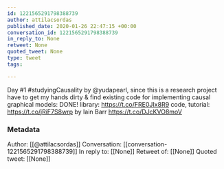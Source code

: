 ```yaml
---
id: 1221565291798388739
author: attilacsordas
published_date: 2020-01-26 22:47:15 +00:00
conversation_id: 1221565291798388739
in_reply_to: None
retweet: None
quoted_tweet: None
type: tweet
tags:

---
```


Day #1 #studyingCausality by @yudapearl, since this is a research project have to get my hands dirty &amp; find existing code for implementing causal graphical models: DONE! library: https://t.co/FRE0JIx8R9 code, tutorial: https://t.co/jRiF7S8wrp by Iain Barr https://t.co/DJcKVO8moV

### Metadata

Author: [[@attilacsordas]]
Conversation: [[conversation-1221565291798388739]]
In reply to: [[None]]
Retweet of: [[None]]
Quoted tweet: [[None]]
